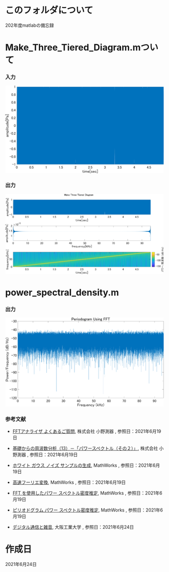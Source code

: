 # このフォルダについて
202年度matlabの備忘録

# Make_Three_Tiered_Diagram.mついて

### 入力

![chirp](./make_three_tiered_diagram/chirp.png)

### 出力

![chirp_Three_Tiered_Diagram](./make_three_tiered_diagram/chirp_three_tiered_diagram.png)

# power_spectral_density.m

### 出力

![power_spectral_density_y1_wgn](./power_spectral_density/power_spectral_density_y1_wgn.png)

### 参考文献

- [FFTアナライザ よくあるご質問](https://www.onosokki.co.jp/HP-WK/c_support/faq/fft_common/fft_spectrum_13.htm), 株式会社 小野測器 , 参照日：2021年6月19日

- [基礎からの周波数分析（13）－「パワースペクトル（その２）」](https://www.onosokki.co.jp/HP-WK/eMM_back/emm148.pdf), 株式会社 小野測器 , 参照日：2021年6月19日

- [ホワイト ガウス ノイズ サンプルの生成](https://jp.mathworks.com/help/comm/ref/wgn.html#mw_58fa5b7c-c1d5-4056-99bb-b116b747b563), MathWorks , 参照日：2021年6月19日

- [高速フーリエ変換](https://jp.mathworks.com/help/matlab/ref/fft.html), MathWorks , 参照日：2021年6月19日

- [FFT を使用したパワー スペクトル密度推定](https://jp.mathworks.com/help/signal/ug/power-spectral-density-estimates-using-fft.html), MathWorks , 参照日：2021年6月19日

- [ピリオドグラム パワー スペクトル密度推定](https://jp.mathworks.com/help/signal/ref/periodogram.html#d123e108867), MathWorks , 参照日：2021年6月19日

- [デジタル通信と雑音](http://www.oit.ac.jp/elc/~kumamoto/radio/08.pdf), 大阪工業大学 , 参照日：2021年6月24日

# 作成日
2021年6月24日
